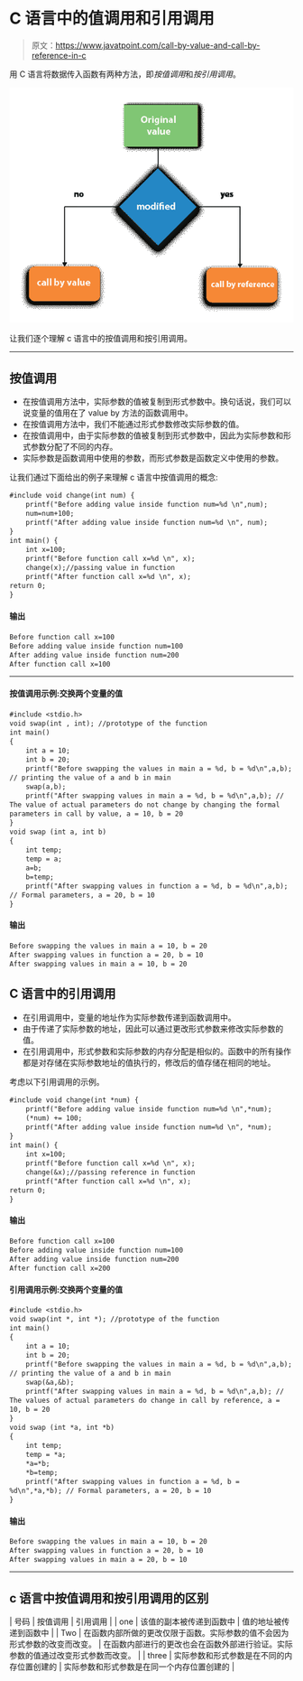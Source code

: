 # C 语言中的值调用和引用调用

> 原文：<https://www.javatpoint.com/call-by-value-and-call-by-reference-in-c>

用 C 语言将数据传入函数有两种方法，即*按值调用*和*按引用调用*。

![call by value and call by reference in c](img/f95ed31c3190837ce384bb103398539c.png)

让我们逐个理解 c 语言中的按值调用和按引用调用。

* * *

## 按值调用

*   在按值调用方法中，实际参数的值被复制到形式参数中。换句话说，我们可以说变量的值用在了 value by 方法的函数调用中。
*   在按值调用方法中，我们不能通过形式参数修改实际参数的值。
*   在按值调用中，由于实际参数的值被复制到形式参数中，因此为实际参数和形式参数分配了不同的内存。
*   实际参数是函数调用中使用的参数，而形式参数是函数定义中使用的参数。

让我们通过下面给出的例子来理解 c 语言中按值调用的概念:

```
#include void change(int num) {  
    printf("Before adding value inside function num=%d \n",num);  
    num=num+100;  
    printf("After adding value inside function num=%d \n", num);  
}  
int main() {  
    int x=100;  
    printf("Before function call x=%d \n", x);  
    change(x);//passing value in function  
    printf("After function call x=%d \n", x);  
return 0;
} 
```

#### 输出

```
Before function call x=100
Before adding value inside function num=100
After adding value inside function num=200
After function call x=100

```

* * *

#### 按值调用示例:交换两个变量的值

```
#include <stdio.h>
void swap(int , int); //prototype of the function 
int main()
{
    int a = 10;
    int b = 20; 
    printf("Before swapping the values in main a = %d, b = %d\n",a,b); // printing the value of a and b in main
    swap(a,b);
    printf("After swapping values in main a = %d, b = %d\n",a,b); // The value of actual parameters do not change by changing the formal parameters in call by value, a = 10, b = 20
}
void swap (int a, int b)
{
    int temp; 
    temp = a;
    a=b;
    b=temp;
    printf("After swapping values in function a = %d, b = %d\n",a,b); // Formal parameters, a = 20, b = 10 
}

```

#### 输出

```
Before swapping the values in main a = 10, b = 20
After swapping values in function a = 20, b = 10
After swapping values in main a = 10, b = 20  

```

## C 语言中的引用调用

*   在引用调用中，变量的地址作为实际参数传递到函数调用中。
*   由于传递了实际参数的地址，因此可以通过更改形式参数来修改实际参数的值。
*   在引用调用中，形式参数和实际参数的内存分配是相似的。函数中的所有操作都是对存储在实际参数地址的值执行的，修改后的值存储在相同的地址。

考虑以下引用调用的示例。

```
#include void change(int *num) {  
    printf("Before adding value inside function num=%d \n",*num);  
    (*num) += 100;  
    printf("After adding value inside function num=%d \n", *num);  
}    
int main() {  
    int x=100;  
    printf("Before function call x=%d \n", x);  
    change(&x);//passing reference in function  
    printf("After function call x=%d \n", x);  
return 0;
} 
```

#### 输出

```
Before function call x=100
Before adding value inside function num=100
After adding value inside function num=200
After function call x=200

```

#### 引用调用示例:交换两个变量的值

```
#include <stdio.h>
void swap(int *, int *); //prototype of the function 
int main()
{
    int a = 10;
    int b = 20; 
    printf("Before swapping the values in main a = %d, b = %d\n",a,b); // printing the value of a and b in main
    swap(&a,&b);
    printf("After swapping values in main a = %d, b = %d\n",a,b); // The values of actual parameters do change in call by reference, a = 10, b = 20
}
void swap (int *a, int *b)
{
    int temp; 
    temp = *a;
    *a=*b;
    *b=temp;
    printf("After swapping values in function a = %d, b = %d\n",*a,*b); // Formal parameters, a = 20, b = 10 
}

```

#### 输出

```
Before swapping the values in main a = 10, b = 20
After swapping values in function a = 20, b = 10
After swapping values in main a = 20, b = 10  

```

* * *

## c 语言中按值调用和按引用调用的区别

| 号码 | 按值调用 | 引用调用 |
| one | 该值的副本被传递到函数中 | 值的地址被传递到函数中 |
| Two | 在函数内部所做的更改仅限于函数。实际参数的值不会因为形式参数的改变而改变。 | 在函数内部进行的更改也会在函数外部进行验证。实际参数的值通过改变形式参数而改变。 |
| three | 实际参数和形式参数是在不同的内存位置创建的 | 实际参数和形式参数是在同一个内存位置创建的 |